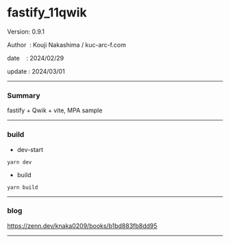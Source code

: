﻿# fastify_11qwik

 Version: 0.9.1

 Author  : Kouji Nakashima / kuc-arc-f.com

 date    : 2024/02/29 

 update  : 2024/03/01

***
### Summary

fastify + Qwik + vite, MPA sample

***
### build

* dev-start
```
yarn dev
```

* build
```
yarn build
```

***
### blog 

https://zenn.dev/knaka0209/books/b1bd883fb8dd95

***

